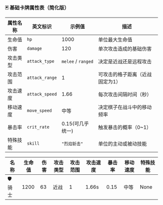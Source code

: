 ### 🃏 基础卡牌属性表（简化版）

| 属性名称 | 英文标识 | 示例值 | 描述 |
|-----------|-----------|---------|------|
| 生命值 | `hp` | 1000 | 单位最大生命值 |
| 伤害 | `damage` | 120 | 单次攻击造成的基础伤害 |
| 攻击类型 | `attack_type` | `melee` / `ranged` | 决定是近战还是远程攻击 |
| 攻击范围 | `attack_range` | 1 | 可攻击的格子距离（近战固定为1） |
| 攻击速度 | `attack_speed` | 1.66 | 每次攻击间隔时间（秒） |
| 移动速度 | `move_speed` | 中等 | 决定棋子在战斗中的移动频率 |
| 暴击率 | `crit_rate` | 0.15(可几乎统一) | 触发暴击的概率（0~1） |
| 特殊技能 | `skill` | `"烈焰斩击"` | 单位的主动或被动技能 |

| 名称 | 生命值 | 伤害 | 攻击类型 | 攻击范围 | 攻击速度 | 暴击率 | 移动速度 | 特殊技能 |
|------|--------|------|----------|------------|------------|----------|------------|------------|
| 🛡️ 骑士 | 1200 | 63 | 近战 | 1 | 1.66s | 0.15 | 中等 | None |


